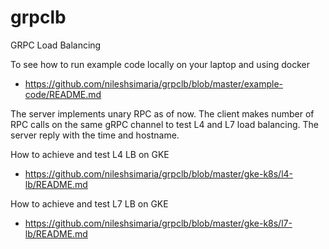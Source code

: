 # grpclb
GRPC Load Balancing 

To see how to run example code locally on your laptop and using docker
- https://github.com/nileshsimaria/grpclb/blob/master/example-code/README.md

The server implements unary RPC as of now. The client makes number of RPC calls on the same gRPC channel to test L4 and L7 load balancing. The server reply with the time and hostname. 

How to achieve and test L4 LB on GKE
- https://github.com/nileshsimaria/grpclb/blob/master/gke-k8s/l4-lb/README.md

How to achieve and test L7 LB on GKE
- https://github.com/nileshsimaria/grpclb/blob/master/gke-k8s/l7-lb/README.md
